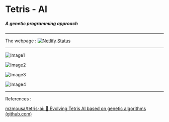 # Tetris - AI

##### A genetic programming approach

---

The webpage : [![Netlify Status](https://api.netlify.com/api/v1/badges/159f0214-1d34-436d-85a3-1665dcd97786/deploy-status)](https://app.netlify.com/sites/tetrisaigenetic/deploys)

---

![Image1](tetrisGeneticAi/assets/snippet_1.png)

![Image2](tetrisGeneticAi/assets/snippet_2.png)

![Image3](tetrisGeneticAi/assets/snippet_3.png)

![Image4](tetrisGeneticAi/assets/snippet_4.png)

---

References :

[mzmousa/tetris-ai: 🐒 Evolving Tetris AI based on genetic algorithms (github.com)](https://github.com/mzmousa/tetris-ai)
